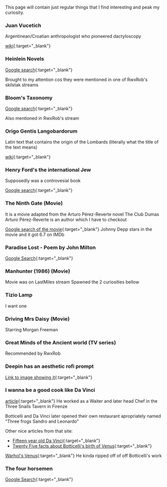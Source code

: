 This page will contain just regular things that I find interesting and peak my curiosity.

### Juan Vucetich

Argentinean/Croatian anthropologist who pioneered dactyloscopy

[wiki](https://en.wikipedia.org/wiki/Juan_Vucetich){:target="_blank"}

### Heinlein Novels

[Google search](https://www.google.com/search?q=heinlein+novels&oq=heinlein+novels&aqs=chrome..69i57j0i512l2j0i22i30l2j0i390l3.5106j1j7&sourceid=chrome&ie=UTF-8){:target="_blank"}

Brought to my attention cos they were mentioned in one of RwxRob's skilstak streams

### Bloom's Taxonomy

[Google search](https://www.google.com/search?q=bloom%27s+taxonomy&oq=bloom%27&aqs=chrome.1.69i57j0i512l4j69i65l3.7477j0j7&sourceid=chrome&ie=UTF-8){:target="_blank"}

Also mentioned in RwxRob's stream

### Origo Gentis Langobardorum

Latin text that contains the origin of the Lombards (literally what the title of the text means)

[wiki](https://en.wikipedia.org/wiki/Origo_Gentis_Langobardorum){:target="_blank"}

### Henry Ford's the international Jew

Supposedly was a controvesial book

[Google search](https://www.google.com/search?q=henry+ford+the+international+jew&oq=henry+ford+the+international+jew&aqs=chrome..69i57.7915j1j7&sourceid=chrome&ie=UTF-8){:target="_blank"}

### The Ninth Gate (Movie)

It is a movie adapted from the Arturo Pérez-Reverte novel The Club Dumas
Arturo Pérez-Reverte is an author which I have to checkout

[Google search of the movie](https://www.google.com/search?q=the+ninth+gate&oq=the+ninth+gate&aqs=chrome..69i57j0i512l3j46i512j0i512l5.3108j1j7&sourceid=chrome&ie=UTF-8){:target="_blank"}
Johnny Depp stars in the movie and it got 6.7 on IMDb

### Paradise Lost - Poem by John Milton
[Google Search](https://www.google.com/search?gs_ssp=eJzj4tDP1TewtKzMMWD0kixILEpMySxOVcjJLy5RyMrPyFPIzcwpyc8DANz6DKY&q=paradise+lost+john+milton&oq=Paradise+lost+Joh&aqs=chrome.1.0i355i512j46i512j69i57j0i512l6j46i512.7608j0j7&sourceid=chrome&ie=UTF-8){:target="_blank"}

### Manhunter (1986) (Movie)
Movie was on LastMiles stream
Spawned the 2 curiosities bellow

### Tizio Lamp
I want one

### Driving Mrs Daisy (Movie)
Starring Morgan Freeman

### Great Minds of the Ancient world (TV series)
Recommended by RwxRob

### Deepin has an aesthetic rofi prompt
[Link to image showing it](https://storage.deepin.org/thread/202205311039274546_%E5%85%A8%E5%B1%80%E6%90%9C%E7%B4%A2-20.6.png){:target="_blank"}

### I wanna be a good cook like Da Vinci
[article](https://drawliketiziano.com/leonardo-da-vinci-was-a-cook/){:target="_blank"}
He worked as a Waiter and later head Chef in the Three Snails Tavern in Firenze

Botticelli and Da Vinci later opened their own restaurant apropriately named "Three frogs Sandro and Leonardo"

Other nice articles from that site:
* [Fifteen year old Da Vinci](https://drawliketiziano.com/fifteen-year-old-leonardo-da-vinci/){:target="_blank"}
* [Twenty Five facts about Botticelli's birth of Venus](https://drawliketiziano.com/facts-botticellis-birth-of-venus/){:target="_blank"}

[Warhol's Venus](https://www.google.com/imgres?imgurl=https%3A%2F%2Fwww.oddee.com%2Fwp-content%2Fuploads%2F_media%2Fimgs%2Farticles2%2Fa99742_birth-venus_6-warhol.jpg&imgrefurl=https%3A%2F%2Fwww.oddee.com%2Fitem_99742.aspx&tbnid=VCl1kHsqm-_AfM&vet=12ahUKEwjRyNf70ej5AhVJ-aQKHSS_At4QMygwegUIARDoAQ..i&docid=GnGKJp4U6tnlmM&w=600&h=400&q=venus%20of%20botticelli%20favicon&client=firefox-b-d&ved=2ahUKEwjRyNf70ej5AhVJ-aQKHSS_At4QMygwegUIARDoAQ){:target="_blank"}
He kinda ripped off of off Botticelli's work

### The four horsemen
[Google Search](https://www.google.com/search?q=the+four+horsemen&oq=the+four+horsemen&aqs=chrome..69i57j46i512j0i512l6j46i512j0i512.4538j0j7&sourceid=chrome&ie=UTF-8){:target="_blank"}
